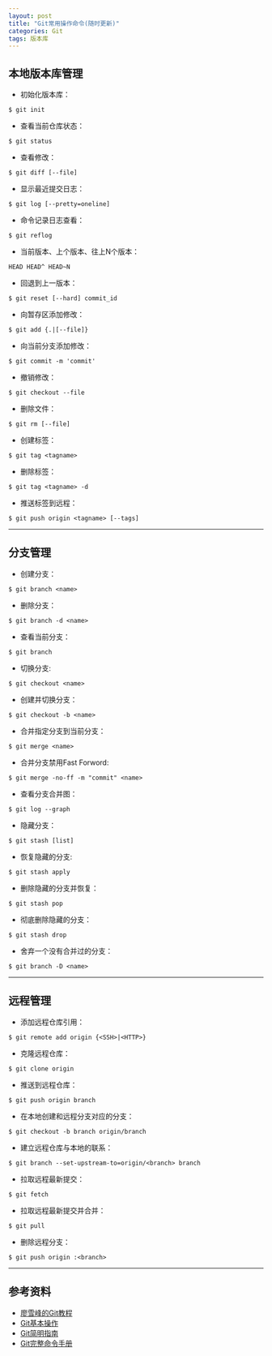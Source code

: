 ```yaml
---
layout: post
title: "Git常用操作命令(随时更新)"
categories: Git
tags: 版本库
---
```


## 本地版本库管理

* 初始化版本库： 
```
$ git init
```
* 查看当前仓库状态：
```
$ git status
```
* 查看修改：
```
$ git diff [--file]
```
* 显示最近提交日志：
```
$ git log [--pretty=oneline]
```
* 命令记录日志查看：
```
$ git reflog
```
* 当前版本、上个版本、往上N个版本：
```
HEAD HEAD^ HEAD~N
```
* 回退到上一版本：
```
$ git reset [--hard] commit_id
```
* 向暂存区添加修改：
```
$ git add {.|[--file]}
```
* 向当前分支添加修改：
```
$ git commit -m 'commit'
```
* 撤销修改：
```
$ git checkout --file
```
* 删除文件：
```
$ git rm [--file]
```
* 创建标签：
```
$ git tag <tagname>
```
* 删除标签：
```
$ git tag <tagname> -d
```
* 推送标签到远程：
```
$ git push origin <tagname> [--tags]
```

---

## 分支管理 

* 创建分支：
```
$ git branch <name>
```
* 删除分支：
```
$ git branch -d <name>
```
* 查看当前分支：
```
$ git branch
```
* 切换分支: 
```
$ git checkout <name>
```
* 创建并切换分支：
```
$ git checkout -b <name>
```
* 合并指定分支到当前分支：
```
$ git merge <name>
```
* 合并分支禁用Fast Forword: 
```
$ git merge -no-ff -m "commit" <name>
```
* 查看分支合并图：
```
$ git log --graph
```
* 隐藏分支：
```
$ git stash [list]
```
* 恢复隐藏的分支: 
```
$ git stash apply
```
* 删除隐藏的分支并恢复：
```
$ git stash pop
```
* 彻底删除隐藏的分支：
```
$ git stash drop
```
* 舍弃一个没有合并过的分支：
```
$ git branch -D <name>
```

---

## 远程管理

* 添加远程仓库引用：
```
$ git remote add origin {<SSH>|<HTTP>}
```
* 克隆远程仓库：
```
$ git clone origin
```
* 推送到远程仓库：
```
$ git push origin branch
```
* 在本地创建和远程分支对应的分支：
```
$ git checkout -b branch origin/branch
```
* 建立远程仓库与本地的联系：
```
$ git branch --set-upstream-to=origin/<branch> branch
```
* 拉取远程最新提交：
```
$ git fetch
```
* 拉取远程最新提交并合并：
```
$ git pull
```
* 删除远程分支：
```
$ git push origin :<branch>
```

---

## 参考资料

* [廖雪峰的Git教程](http://www.liaoxuefeng.com/wiki/0013739516305929606dd18361248578c67b8067c8c017b000)
* [Git基本操作](http://www.runoob.com/git/git-basic-operations.html)
* [Git简明指南](http://www.runoob.com/manual/git-guide/)
* [Git完整命令手册](http://git-scm.com/docs)




